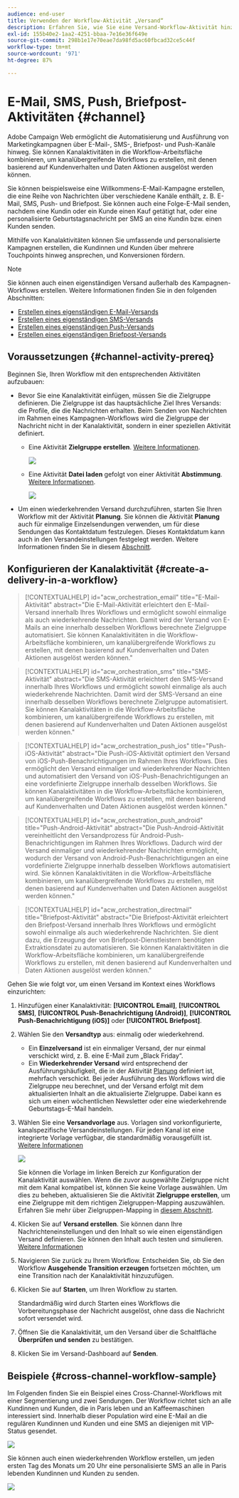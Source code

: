 ```yaml
---
audience: end-user
title: Verwenden der Workflow-Aktivität „Versand“
description: Erfahren Sie, wie Sie eine Versand-Workflow-Aktivität hinzufügen (E-Mail, Push, SMS, Briefpost).
exl-id: 155b40e2-1aa2-4251-bbaa-7e16e36f649e
source-git-commit: 298b1e17e70eae7da98fd5ac60fbcad32ce5c44f
workflow-type: tm+mt
source-wordcount: '971'
ht-degree: 87%

---
```


# E-Mail, SMS, Push, Briefpost-Aktivitäten {#channel}

Adobe Campaign Web ermöglicht die Automatisierung und Ausführung von Marketingkampagnen über E-Mail-, SMS-, Briefpost- und Push-Kanäle hinweg. Sie können Kanalaktivitäten in die Workflow-Arbeitsfläche kombinieren, um kanalübergreifende Workflows zu erstellen, mit denen basierend auf Kundenverhalten und Daten Aktionen ausgelöst werden können.

Sie können beispielsweise eine Willkommens-E-Mail-Kampagne erstellen, die eine Reihe von Nachrichten über verschiedene Kanäle enthält, z. B. E-Mail, SMS, Push- und Briefpost. Sie können auch eine Folge-E-Mail senden, nachdem eine Kundin oder ein Kunde einen Kauf getätigt hat, oder eine personalisierte Geburtstagsnachricht per SMS an eine Kundin bzw. einen Kunden senden.

Mithilfe von Kanalaktivitäten können Sie umfassende und personalisierte Kampagnen erstellen, die Kundinnen und Kunden über mehrere Touchpoints hinweg ansprechen, und Konversionen fördern.

>[!NOTE]
>
>Sie können auch einen eigenständigen Versand außerhalb des Kampagnen-Workflows erstellen. Weitere Informationen finden Sie in den folgenden Abschnitten:
>* [Erstellen eines eigenständigen E-Mail-Versands](../../email/create-email.md)
>* [Erstellen eines eigenständigen SMS-Versands](../../sms/create-sms.md)
>* [Erstellen eines eigenständigen Push-Versands](../../push/create-push.md)
>* [Erstellen eines eigenständigen Briefpost-Versands](../../direct-mail/create-direct-mail.md)

## Voraussetzungen {#channel-activity-prereq}

Beginnen Sie, Ihren Workflow mit den entsprechenden Aktivitäten aufzubauen:

* Bevor Sie eine Kanalaktivität einfügen, müssen Sie die Zielgruppe definieren. Die Zielgruppe ist das hauptsächliche Ziel Ihres Versands: die Profile, die die Nachrichten erhalten. Beim Senden von Nachrichten im Rahmen eines Kampagnen-Workflows wird die Zielgruppe der Nachricht nicht in der Kanalaktivität, sondern in einer speziellen Aktivität definiert.

   * Eine Aktivität **Zielgruppe erstellen**. [Weitere Informationen](build-audience.md).

     ![](../../msg/assets/add-delivery-in-wf.png)

   * Eine Aktivität **Datei laden** gefolgt von einer Aktivität **Abstimmung**. [Weitere Informationen](load-file.md).

     ![](../assets/workflow-reconciliation-criteria.png)

* Um einen wiederkehrenden Versand durchzuführen, starten Sie Ihren Workflow mit der Aktivität **Planung**. Sie können die Aktivität **Planung** auch für einmalige Einzelsendungen verwenden, um für diese Sendungen das Kontaktdatum festzulegen. Dieses Kontaktdatum kann auch in den Versandeinstellungen festgelegt werden. Weitere Informationen finden Sie in diesem [Abschnitt](scheduler.md).

## Konfigurieren der Kanalaktivität {#create-a-delivery-in-a-workflow}

>[!CONTEXTUALHELP]
>id="acw_orchestration_email"
>title="E-Mail-Aktivität"
>abstract="Die E-Mail-Aktivität erleichtert den E-Mail-Versand innerhalb Ihres Workflows und ermöglicht sowohl einmalige als auch wiederkehrende Nachrichten. Damit wird der Versand von E-Mails an eine innerhalb desselben Workflows berechnete Zielgruppe automatisiert. Sie können Kanalaktivitäten in die Workflow-Arbeitsfläche kombinieren, um kanalübergreifende Workflows zu erstellen, mit denen basierend auf Kundenverhalten und Daten Aktionen ausgelöst werden können."

>[!CONTEXTUALHELP]
>id="acw_orchestration_sms"
>title="SMS-Aktivität"
>abstract="Die SMS-Aktivität erleichtert den SMS-Versand innerhalb Ihres Workflows und ermöglicht sowohl einmalige als auch wiederkehrende Nachrichten. Damit wird der SMS-Versand an eine innerhalb desselben Workflows berechnete Zielgruppe automatisiert. Sie können Kanalaktivitäten in die Workflow-Arbeitsfläche kombinieren, um kanalübergreifende Workflows zu erstellen, mit denen basierend auf Kundenverhalten und Daten Aktionen ausgelöst werden können."

>[!CONTEXTUALHELP]
>id="acw_orchestration_push_ios"
>title="Push-iOS-Aktivität"
>abstract="Die Push-iOS-Aktivität optimiert den Versand von iOS-Push-Benachrichtigungen im Rahmen Ihres Workflows. Dies ermöglicht den Versand einmaliger und wiederkehrender Nachrichten und automatisiert den Versand von iOS-Push-Benachrichtigungen an eine vordefinierte Zielgruppe innerhalb desselben Workflows. Sie können Kanalaktivitäten in die Workflow-Arbeitsfläche kombinieren, um kanalübergreifende Workflows zu erstellen, mit denen basierend auf Kundenverhalten und Daten Aktionen ausgelöst werden können."

>[!CONTEXTUALHELP]
>id="acw_orchestration_push_android"
>title="Push-Android-Aktivität"
>abstract="Die Push-Android-Aktivität vereinheitlicht den Versandprozess für Android-Push-Benachrichtigungen im Rahmen Ihres Workflows. Dadurch wird der Versand einmaliger und wiederkehrender Nachrichten ermöglicht, wodurch der Versand von Android-Push-Benachrichtigungen an eine vordefinierte Zielgruppe innerhalb desselben Workflows automatisiert wird. Sie können Kanalaktivitäten in die Workflow-Arbeitsfläche kombinieren, um kanalübergreifende Workflows zu erstellen, mit denen basierend auf Kundenverhalten und Daten Aktionen ausgelöst werden können."

>[!CONTEXTUALHELP]
>id="acw_orchestration_directmail"
>title="Briefpost-Aktivität"
>abstract="Die Briefpost-Aktivität erleichtert den Briefpost-Versand innerhalb Ihres Workflows und ermöglicht sowohl einmalige als auch wiederkehrende Nachrichten. Sie dient dazu, die Erzeugung der von Briefpost-Dienstleistern benötigten Extraktionsdatei zu automatisieren. Sie können Kanalaktivitäten in die Workflow-Arbeitsfläche kombinieren, um kanalübergreifende Workflows zu erstellen, mit denen basierend auf Kundenverhalten und Daten Aktionen ausgelöst werden können."

Gehen Sie wie folgt vor, um einen Versand im Kontext eines Workflows einzurichten:

1. Hinzufügen einer Kanalaktivität: **[!UICONTROL Email]**, **[!UICONTROL SMS]**, **[!UICONTROL Push-Benachrichtigung (Android)]**, **[!UICONTROL Push-Benachrichtigung (iOS)]** oder **[!UICONTROL Briefpost]**.

1. Wählen Sie den **Versandtyp** aus: einmalig oder wiederkehrend.

   * Ein **Einzelversand** ist ein einmaliger Versand, der nur einmal verschickt wird, z. B. eine E-Mail zum „Black Friday“.
   * Ein **Wiederkehrender Versand** wird entsprechend der Ausführungshäufigkeit, die in der Aktivität [Planung](scheduler.md) definiert ist, mehrfach verschickt. Bei jeder Ausführung des Workflows wird die Zielgruppe neu berechnet, und der Versand erfolgt mit dem aktualisierten Inhalt an die aktualisierte Zielgruppe. Dabei kann es sich um einen wöchentlichen Newsletter oder eine wiederkehrende Geburtstags-E-Mail handeln.

1. Wählen Sie eine **Versandvorlage** aus. Vorlagen sind vorkonfigurierte, kanalspezifische Versandeinstellungen. Für jeden Kanal ist eine integrierte Vorlage verfügbar, die standardmäßig vorausgefüllt ist. [Weitere Informationen](../../msg/delivery-template.md)

   ![](../assets/delivery-activity-in-wf.png)

   Sie können die Vorlage im linken Bereich zur Konfiguration der Kanalaktivität auswählen. Wenn die zuvor ausgewählte Zielgruppe nicht mit dem Kanal kompatibel ist, können Sie keine Vorlage auswählen. Um dies zu beheben, aktualisieren Sie die Aktivität **Zielgruppe erstellen**, um eine Zielgruppe mit dem richtigen Zielgruppen-Mapping auszuwählen. Erfahren Sie mehr über Zielgruppen-Mapping in [diesem Abschnitt](../../audience/targeting-dimensions.md).

1. Klicken Sie auf **Versand erstellen**. Sie können dann Ihre Nachrichteneinstellungen und den Inhalt so wie einen eigenständigen Versand definieren. Sie können den Inhalt auch testen und simulieren. [Weitere Informationen](../../msg/gs-messages.md)

1. Navigieren Sie zurück zu Ihrem Workflow. Entscheiden Sie, ob Sie den Workflow **Ausgehende Transition erzeugen** fortsetzen möchten, um eine Transition nach der Kanalaktivität hinzuzufügen.

1. Klicken Sie auf **Starten**, um Ihren Workflow zu starten.

   Standardmäßig wird durch Starten eines Workflows die Vorbereitungsphase der Nachricht ausgelöst, ohne dass die Nachricht sofort versendet wird.

1. Öffnen Sie die Kanalaktivität, um den Versand über die Schaltfläche **Überprüfen und senden** zu bestätigen.

1. Klicken Sie im Versand-Dashboard auf **Senden**.

## Beispiele {#cross-channel-workflow-sample}

Im Folgenden finden Sie ein Beispiel eines Cross-Channel-Workflows mit einer Segmentierung und zwei Sendungen. Der Workflow richtet sich an alle Kundinnen und Kunden, die in Paris leben und an Kaffeemaschinen interessiert sind. Innerhalb dieser Population wird eine E-Mail an die regulären Kundinnen und Kunden und eine SMS an diejenigen mit VIP-Status gesendet.

![](../assets/workflow-channel-example.png)

<!--
description, which use case you can perform (common other activities that you can link before of after the activity)

how to add and configure the activity

example of a configured activity within a workflow
The Email delivery activity allows you to configure the sending an email in a workflow. 

-->

Sie können auch einen wiederkehrenden Workflow erstellen, um jeden ersten Tag des Monats um 20 Uhr eine personalisierte SMS an alle in Paris lebenden Kundinnen und Kunden zu senden.

![](../assets/workflow-channel-example2.png)

<!-- Scheduled emails available?

This can be a single send email and sent just once, or it can be a recurring email.
* Single send emails are standard emails, sent once.
* Recurring emails allow you to send the same email multiple times to different targets over a defined period. You can aggregate the deliveries per period in order to get reports that correspond to your needs.

When linked to a scheduler, you can define recurring emails.
Email recipients are defined upstream of the activity in the same workflow, via an Audience targeting activity.

-->


<!--The message preparation is triggered according to the workflow execution parameters. From the message dashboard, you can select whether to request or not a manual confirmation to send the message (required by default). You can start the workflow manually or place a scheduler activity in the workflow to automate execution.-->
